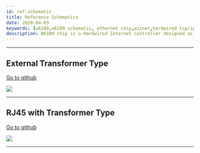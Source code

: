 ```yaml
---
id: ref-schematic
title: Reference Schematics
date: 2020-04-03
keywords: [w6100,w6100 schematic, ethernet chip,wiznet,hardwired tcp/ip,arduino ethernet,pico ethernet]
description: W6100 chip is a Hardwired Internet controller designed as a full hardwired TCP/IP stack with WIZnet technology
---
```


-----

## External Transformer Type

[Go to
github](https://github.com/Wiznet/Hardware-Files-of-WIZnet/tree/master/02_iEthernet/W6100/Reference%20Schematic)

![](https://d3cmhcsnvv7jc.cloudfront.net/docs/img/products/w6100/w6100_ref_schematic_v120_use_trans.jpg)

-----

## RJ45 with Transformer Type

[Go to
github](https://github.com/Wiznet/Hardware-Files-of-WIZnet/tree/master/02_iEthernet/W6100/Reference%20Schematic)

![](https://d3cmhcsnvv7jc.cloudfront.net/docs/img/products/w6100/w6100_ref_schematic_v110_use_mag.jpg)

-----
